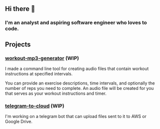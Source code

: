 ## Hi there 👋

### I'm an analyst and aspiring software engineer who loves to code.

## Projects

### [workout-mp3-generator](https://github.com/rengler33/workout-mp3-generator) (WIP)

I made a command line tool for creating audio files that contain workout instructions at specified intervals. 

You can provide an exercise descriptions, time intervals, and optionally the number of reps you need to complete. An audio file will be created for you that serves as your workout instructions and timer.


### [telegram-to-cloud](https://github.com/rengler33/telegram-to-cloud) (WIP)

I'm working on a telegram bot that can upload files sent to it to AWS or Google Drive.
